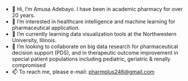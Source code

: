 - 👋 Hi, I’m Amusa Adebayo. I have been in academic pharmacy for over 20 years.
- 👀 I’m interested in healthcare intelligence and machine learning for pharmaceutical application.
- 🌱 I’m currently learning data visualization tools at the Northwestern University, Illinois.
- 💞️ I’m looking to collaborate on big data research for pharmaceutical decision support (PDS), and in therapeutic outcome improvement in special patient populations including pediatric, geriatric & renally compromised
- 📫 To reach me, please e-mail: pharmplus246@gmail.com

<!---
aadeba5/aadeba5 is a ✨ special ✨ repository because its `README.md` (this file) appears on your GitHub profile.
You can click the Preview link to take a look at your changes.
--->
